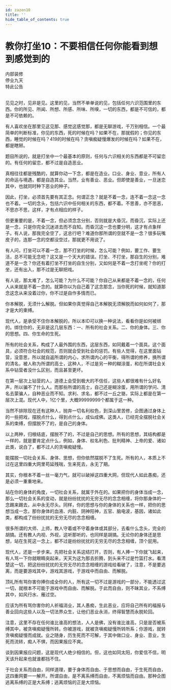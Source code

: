 ```yaml
---
id: zazen10
title: ''
hide_table_of_contents: true
---
```


# 教你打坐10：不要相信任何你能看到想到感觉到的

<div style={{color: '#FF0000', fontSize: '56px', fontWeight: 'bold', textAlign: 'center'}}>
内部装修<br/>
停业九天<br/>
特此公告
</div><br/>

见见之时，见非是见。这里的见，当然不单单说的见，包括任何六识范围里的东西。你的所见、所闻、所想、所感、所味、所嗅，一切的东西，都是不可信的，都是不可依赖的。

有人喜欢坐在那里见这见那、感觉这感觉那，都是无聊游戏，千万别相信。一个最简单的判断标准，你见的东西，死的时候在吗？如果不在，那就假的；你见的东西，睡觉的时候在吗？419的时候在吗？贪嗔痴疑慢爆发的时候在吗？如果不在，都是瞎掰。

题目所说的，就是打坐中一个最基本的原则，任何与六识相关的东西都是不可留恋的。有任何的留恋，都不过是自造恶业。

真相往往都是残酷的，就算你动一下念，都是在造业。口业、身业、意业，所有人的命运与境遇，都是自造其业。当然，业有善业、恶业。但即使是善业，一旦迷恋其中，也就同时种下恶业的种子。

因此，打坐，必须首先要有其正念。何谓正念？就是不着一念，连不着一念这一念也不着。一切的念头，包括六识中任何相关的东西，都不着。不思善，亦不思恶，不思亦不思，这样，才有点相应的样子。

但更重要的是，不着一念，但必须念念分别，否则就是大昏沉，而昏沉，实际上还是一念，只是你完全沉迷进去而不自知。而昏沉这一念也要分明，这才有点象样子。有人说，那我完全空了，这总行吧？难道你那所谓的空就不是一念？很多玩嘴皮子的，连那一念的空都没空过，那就更不用说了。

有人问，打坐可以不着一念，那不打坐的时候，怎么可能？例如，要工作、要生活，总不可能无念吧？这又是一个天大的错误。打坐、不打坐，那自生的分别，难道不是一念？你还有着打坐不打坐的自生分别，又如何是不着一念打坐呢？你的打坐，还有出入，那不过是无聊把戏。

有人说，那太难了，怎么可能？为什么不可能？你自己从来都是不着一念的，任何人从来就是不着一念的。就算你以为自己着了这念那念，当你死的时候，就知道那念这念从来没着过你，你不过是自作多情而已。

你本解脱，无须什么解脱。但如果你真觉得自己本解脱无须解脱而如何如何了，那才是大的束缚。

现代人，是承受不住你本解脱的，所以本ID可以换一种说法，看看你是如何被绑的。绑住你的，无非是这几层东西：一、所有的社会关系。二、你的身体。三、你的思想。四、你生命的生死。

所有的社会关系，构成了人最外围的东西，这层东西，如同戴着一个面具。这个面具，必须符合社会的规范，否则就会受到社会的惩罚。有些人觉得，在这里面钻营，没意思，所以就自返所谓的内心，求所谓内心的平衡，得所谓的修养，换所谓的清名，被人称为所谓的高士，这种人，不过是另一种的糊涂蛋，和在所谓社会关系中钻营者没什么区别，而且甚至更坏。

在第一层次上钻营的人，道德上会受到极大的不信任，这些人都很难有什么好名声，所以骗不了什么人。而那些所谓的高士，自己还是糊涂蛋，用所谓的学问、清名去蒙骗人，自种恶业而不知。求利、求名，都不过一丘之貉，实际上都是在第一层次上混。现代人中，1亿个里，大概99999999个都属于这一种。

当然不排除现在还有这种人，抛弃一切名利权色，到深山里苦修，企图通过身体上的一些把戏，摆脱点什么，得到点什么，成仙成佛。这类人，已经完全摆脱社会关系的束缚，但摆脱不了的，是自己的身体。

以上两种，归根结底，摆脱不了的，不过是自己的思想。所有的思想，其结构都是一样的，就是要肯定点什么，例如，身体、权名利色、批判精神、上帝的爱、诸如此类，说白了，都不过人的贪嗔痴疑慢。

能摆脱一切社会关系、身体、思想，但你依然摆脱不了生死。所有的人，本质上不过在这里四重大网里苟延残喘，生来死去，永无了期。

其实，你根本不着一丝一毫力气，就可以破掉这四重大网，但现代人如此愚痴，还是必须一重重地来。

站在你的身体的角度，一切社会关系，就属于外在的。如果把你的身体当成一念，那么一切社会关系的变动，就是纷纷扰扰的无穷无尽的念念相缠，将你那身体的一念踢来踢去，从中永无尽头。同样，你的思想与你的身体的关系也一样，把你的思想当成一念，那你身体的血液、内脏、阴神阳神，五官、脑电波，基因，诸如此类，都构成了纷纷扰扰的无穷无尽的念念相缠。

很多所谓的大师、上师，教人守着或不守着身体或其部分，去看什么念头，完全的胡搞。还有教人内视、外视，这听那听的，也同样是胡搞。无论你的身体还是思想，站在生死这一念上，都不过是纷纷扰扰的无穷无尽的念念相缠，顶个屁用。

现代人，还是一步步来。先把社会关系这结打开，否则，有人捧一下你就飞起来，有人骂一下你就眼睛突起来，天天为这为那去折腾，到头来不过是竹篮打水。看清楚这一切，把这纷纷扰扰的无穷无尽的念念相缠的游戏给看破了，注意，不是要逃离，而是要游戏其中，游戏其游戏，于游戏中而自由、而解脱。

顶礼所有骂你害你捧你成全你的人，所有这一切不过是游戏的一部分，不能透过这一切，就根本不可能于游戏中而自由、而解脱。于此而自由，则不昧其业，不系缚其中，如风行水、雁过空。

应该为所有骂你害你的人祈福消业，其人愚痴，生此恶业，应将自己所有的福报与善业回向这些人以及一切法界众生，让他们恶业永消，终得智慧而永脱轮回。

注意，这里不存在任何谁比谁高的想法，人人是佛，没有谁比谁高，只是是否被系缚其中，被贪嗔痴疑慢所转。你被游戏，就被贪嗔痴疑慢所转所系；你游戏，就转贪嗔痴疑慢而成就。业之随身，历生死而不可解，于其中做口业、身业、意业，生死而流转，痴人不惧，而因果报应不爽。

谈到因果报应问题，这是现代人绝少相信的。但，这也如同太阳，你爱信不信，明天该升起来也就谁都挡不住。

于社会关系而自由，同样道理，要于身体而自由、于思想而自由，于生死而自由，这四重网要一一解开。所谓自由，是不离系缚而自由，不离烦恼而自由。那种企图逃离系缚的正是大系缚；逃离烦恼的正是大烦恼。